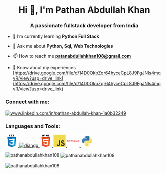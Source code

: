 <h1 align="center">Hi 👋, I'm Pathan Abdullah Khan</h1>
<h3 align="center">A passionate fullstack developer from India</h3>

- 🌱 I’m currently learning **Python Full Stack**

- 💬 Ask me about **Python, Sql, Web Technologies**

- 📫 How to reach me **patanabdullahkhan108@gmail.com**

- 📄 Know about my experiences [https://drive.google.com/file/d/14D0OkbZqr64hyceCpL8J9FgJNIs4mqvR/view?usp=drive_link](https://drive.google.com/file/d/14D0OkbZqr64hyceCpL8J9FgJNIs4mqvR/view?usp=drive_link)

<h3 align="left">Connect with me:</h3>
<p align="left">
<a href="https://linkedin.com/in/www.linkedin.com/in/pathan-abdullah-khan-1a0b32249" target="blank"><img align="center" src="https://raw.githubusercontent.com/rahuldkjain/github-profile-readme-generator/master/src/images/icons/Social/linked-in-alt.svg" alt="www.linkedin.com/in/pathan-abdullah-khan-1a0b32249" height="30" width="40" /></a>
</p>

<h3 align="left">Languages and Tools:</h3>
<p align="left"> <a href="https://www.w3schools.com/css/" target="_blank" rel="noreferrer"> <img src="https://raw.githubusercontent.com/devicons/devicon/master/icons/css3/css3-original-wordmark.svg" alt="css3" width="40" height="40"/> </a> <a href="https://www.djangoproject.com/" target="_blank" rel="noreferrer"> <img src="https://cdn.worldvectorlogo.com/logos/django.svg" alt="django" width="40" height="40"/> </a> <a href="https://www.w3.org/html/" target="_blank" rel="noreferrer"> <img src="https://raw.githubusercontent.com/devicons/devicon/master/icons/html5/html5-original-wordmark.svg" alt="html5" width="40" height="40"/> </a> <a href="https://developer.mozilla.org/en-US/docs/Web/JavaScript" target="_blank" rel="noreferrer"> <img src="https://raw.githubusercontent.com/devicons/devicon/master/icons/javascript/javascript-original.svg" alt="javascript" width="40" height="40"/> </a> <a href="https://www.oracle.com/" target="_blank" rel="noreferrer"> <img src="https://raw.githubusercontent.com/devicons/devicon/master/icons/oracle/oracle-original.svg" alt="oracle" width="40" height="40"/> </a> <a href="https://www.python.org" target="_blank" rel="noreferrer"> <img src="https://raw.githubusercontent.com/devicons/devicon/master/icons/python/python-original.svg" alt="python" width="40" height="40"/> </a> </p>

<p><img align="left" src="https://github-readme-stats.vercel.app/api/top-langs?username=pathanabdullahkhan108&show_icons=true&locale=en&layout=compact" alt="pathanabdullahkhan108" /></p>

<p>&nbsp;<img align="center" src="https://github-readme-stats.vercel.app/api?username=pathanabdullahkhan108&show_icons=true&locale=en" alt="pathanabdullahkhan108" /></p>

<p><img align="center" src="https://github-readme-streak-stats.herokuapp.com/?user=pathanabdullahkhan108&" alt="pathanabdullahkhan108" /></p>
